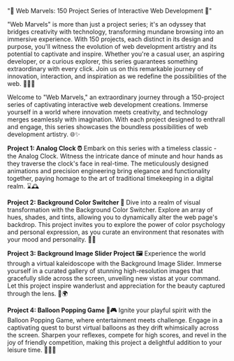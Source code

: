 "🚀 Web Marvels: 150 Project Series of Interactive Web Development 🎉"

"Web Marvels" is more than just a project series; it's an odyssey that bridges creativity with technology, transforming mundane browsing into an immersive experience. With 150 projects, each distinct in its design and purpose, you'll witness the evolution of web development artistry and its potential to captivate and inspire. Whether you're a casual user, an aspiring developer, or a curious explorer, this series guarantees something extraordinary with every click. Join us on this remarkable journey of innovation, interaction, and inspiration as we redefine the possibilities of the web. 🌟🌐🚀

Welcome to "Web Marvels," an extraordinary journey through a 150-project series of captivating interactive web development creations. Immerse yourself in a world where innovation meets creativity, and technology merges seamlessly with imagination. With each project designed to enthrall and engage, this series showcases the boundless possibilities of web development artistry. 🌐✨

**Project 1: Analog Clock ⏰**
Embark on this series with a timeless classic - the Analog Clock. Witness the intricate dance of minute and hour hands as they traverse the clock's face in real-time. The meticulously designed animations and precision engineering bring elegance and functionality together, paying homage to the art of traditional timekeeping in a digital realm. ⌛🕰️

**Project 2: Background Color Switcher 🎨**
Dive into a realm of visual transformation with the Background Color Switcher. Explore an array of hues, shades, and tints, allowing you to dynamically alter the web page's backdrop. This project invites you to explore the power of color psychology and personal expression, as you curate an environment that resonates with your mood and personality. 🌈🎆

**Project 3: Background Image Slider Project 🖼️**
Experience the world through a virtual kaleidoscope with the Background Image Slider. Immerse yourself in a curated gallery of stunning high-resolution images that gracefully slide across the screen, unveiling new vistas at your command. Let this project inspire wanderlust and appreciation for the beauty captured through the lens. 📸🌍

**Project 4: Balloon Popping Game 🎈🎮**
Ignite your playful spirit with the Balloon Popping Game, where entertainment meets challenge. Engage in a captivating quest to burst virtual balloons as they drift whimsically across the screen. Sharpen your reflexes, compete for high scores, and revel in the joy of friendly competition, making this project a delightful addition to your leisure time. 🎈🎉🚀

